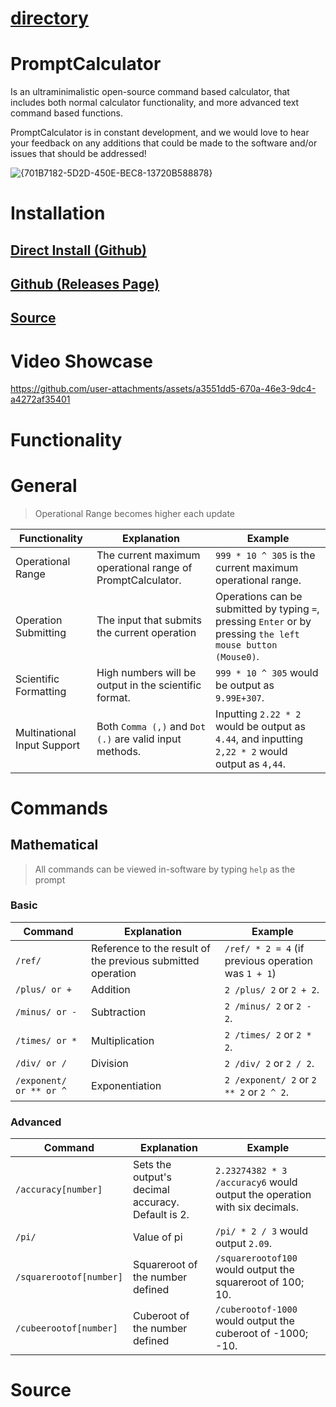 # [directory](https://nobodyteam.com)

# PromptCalculator
Is an ultraminimalistic open-source command based calculator, that includes both normal calculator functionality, and more advanced text command based functions.

PromptCalculator is in constant development, and we would love to hear your feedback on any additions that could be made to the software and/or issues that should be addressed!

![{701B7182-5D2D-450E-BEC8-13720B588878}](https://github.com/user-attachments/assets/39baf561-0ec5-4abc-9259-973f9c328635)

# Installation
## [Direct Install (Github)](https://github.com/NOBODY-Team/promptcalculator/releases/download/V1/PromptCalculator.zip)
## [Github (Releases Page)](https://github.com/NOBODY-Team/promptcalculator/releases/tag/V1)
## [Source](https://nobodyteam.com/promptcalculator/#source-1)

# Video Showcase

https://github.com/user-attachments/assets/a3551dd5-670a-46e3-9dc4-a4272af35401

# Functionality

# General

> Operational Range becomes higher each update

| Functionality | Explanation | Example |
| --- | --- | --- |
| Operational Range | The current maximum operational range of PromptCalculator. | `999 * 10 ^ 305` is the current maximum operational range. |
| Operation Submitting | The input that submits the current operation | Operations can be submitted by typing `=`, pressing `Enter` or by pressing `the left mouse button (Mouse0)`. |
| Scientific Formatting | High numbers will be output in the scientific format. | `999 * 10 ^ 305` would be output as `9.99E+307`. |
| Multinational Input Support | Both `Comma (,)` and `Dot (.)` are valid input methods. | Inputting `2.22 * 2` would be output as `4.44`, and inputting `2,22 * 2` would output as `4,44`. |

# Commands

## Mathematical

> All commands can be viewed in-software by typing `help` as the prompt

### Basic

| Command | Explanation | Example |
| --- | --- | --- |
| `/ref/` | Reference to the result of the previous submitted operation | `/ref/ * 2 = 4` (if previous operation was `1 + 1`) |
| `/plus/ or +` | Addition | `2 /plus/ 2` or `2 + 2`. |
| `/minus/ or -` | Subtraction | `2 /minus/ 2` or `2 - 2`. |
| `/times/ or *` | Multiplication | `2 /times/ 2` or `2 * 2`. |
| `/div/ or /` | Division | `2 /div/ 2` or `2 / 2`. |
| `/exponent/ or ** or ^` | Exponentiation | `2 /exponent/ 2` or `2 ** 2` or `2 ^ 2`. |

### Advanced

| Command | Explanation | Example |
| --- | --- | --- |
| `/accuracy[number]` | Sets the output's decimal accuracy. Default is 2. | `2.23274382 * 3 /accuracy6` would output the operation with six decimals. |
| `/pi/` | Value of pi | `/pi/ * 2 / 3` would output `2.09`. |
| `/squarerootof[number]` | Squareroot of the number defined | `/squarerootof100` would output the squareroot of 100; 10. |
| `/cubeerootof[number]` | Cuberoot of the number defined | `/cuberootof-1000` would output the cuberoot of -1000; -10. |

# Source

